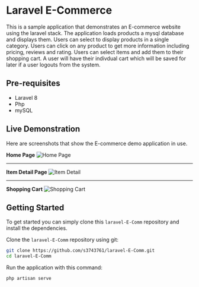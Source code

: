 # Laravel E-Commerce

This is a sample application that demonstrates an E-commerce website using the laravel stack. The application loads products a mysql database and displays them. Users can select to display products in a single category. Users can click on any product to get more information including pricing, reviews and rating. Users can select items and add them to their shopping cart. A user will have their indivdual cart which will be saved for later if a user logouts from the system.



## Pre-requisites
- Laravel 8
- Php
- mySQL



## Live Demonstration

Here are screenshots that show the E-commerce demo application in use.

**Home Page**
![Home Page](/screenshots/homePage.png?raw=true "Optional Title")

---

**Item Detail Page**
![Item Detail](/screenshots/itemDetail.png?raw=true "Optional Title")

---

**Shopping Cart**
![Shopping Cart](/screenshots/shoppingCart.png?raw=true "Shopping Cart")

## Getting Started
To get started  you can simply clone this `laravel-E-Comm` repository and install the dependencies.

Clone the `laravel-E-Comm` repository using git:

```bash
git clone https://github.com/s3743761/laravel-E-Comm.git
cd laravel-E-Comm
```

Run the application with this command:
```bash
php artisan serve
```

